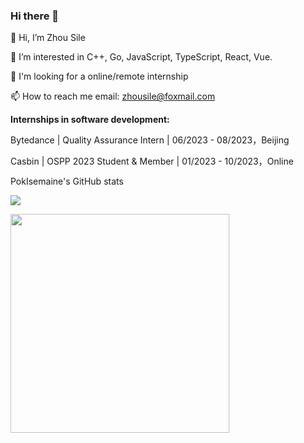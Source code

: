 ### Hi there 👋

<!--
**PokIsemaine/PokIsemaine** is a ✨ _special_ ✨ repository because its `README.md` (this file) appears on your GitHub profile.

Here are some ideas to get you started:

-->

👋 Hi, I’m Zhou Sile


👀 I’m interested in C++, Go, JavaScript, TypeScript, React, Vue.

🌱 I'm looking for a online/remote internship

📫 How to reach me email: zhousile@foxmail.com


**Internships in software development:**

Bytedance | Quality Assurance Intern | 06/2023 - 08/2023，Beijing

Casbin    | OSPP 2023 Student & Member | 01/2023 - 10/2023，Online


PokIsemaine's GitHub stats

![](https://github-profile-summary-cards.vercel.app/api/cards/stats?username=PokIsemaine&theme=github)
<p>
  <img src="https://api.vaunt.dev/v1/github/entities/PokIsemaine/achievements?format=svg&limit=3" width="350" />
</p>
